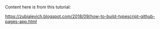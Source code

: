 Content here is from this tutorial:

https://zubialevich.blogspot.com/2018/09/how-to-build-typescript-github-pages-app.html